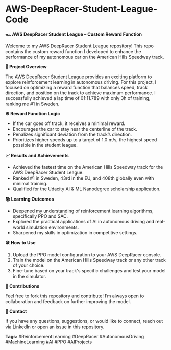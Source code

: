 # AWS-DeepRacer-Student-League-Code


**🏎️ AWS DeepRacer Student League – Custom Reward Function**

Welcome to my AWS DeepRacer Student League repository! This repo contains the custom reward function I developed to enhance the performance of my autonomous car on the American Hills Speedway track.

**🚀 Project Overview**

The AWS DeepRacer Student League provides an exciting platform to explore reinforcement learning in autonomous driving. For this project, I focused on optimizing a reward function that balances speed, track direction, and position on the track to achieve maximum performance. I successfully achieved a lap time of 01:11.789 with only 3h of training, ranking me #1 in Sweden.


**⚙️ Reward Function Logic**

 - If the car goes off track, it receives a minimal reward.
 - Encourages the car to stay near the centerline of the track.
 - Penalizes significant deviation from the track’s direction.
 - Prioritizes higher speeds up to a target of 1.0 m/s, the highest speed possible in the student league. 

**📈 Results and Achievements**

 - Achieved the fastest time on the American Hills Speedway track for the AWS DeepRacer Student League.
 - Ranked #1 in Sweden, 43rd in the EU, and 408th globally even with minimal training.
 - Qualified for the Udacity AI & ML Nanodegree scholarship application.

**📚 Learning Outcomes**

 - Deepened my understanding of reinforcement learning algorithms, specifically PPO and SAC.
 - Explored the practical applications of AI in autonomous driving and real-world simulation environments.
 - Sharpened my skills in optimization in competitive settings.

**🛠️ How to Use**

  1. Upload the PPO model configuration to your AWS DeepRacer console.
  2. Train the model on the American Hills Speedway track or any other track of your choice.
  3. Fine-tune based on your track's specific challenges and test your model in the simulator.

**🤝 Contributions**

Feel free to fork this repository and contribute! I’m always open to collaboration and feedback on further improving the model.

**📧 Contact**

If you have any questions, suggestions, or would like to connect, reach out via LinkedIn or open an issue in this repository.

**Tags:**
#ReinforcementLearning #DeepRacer #AutonomousDriving #MachineLearning #AI #PPO #AIProjects
